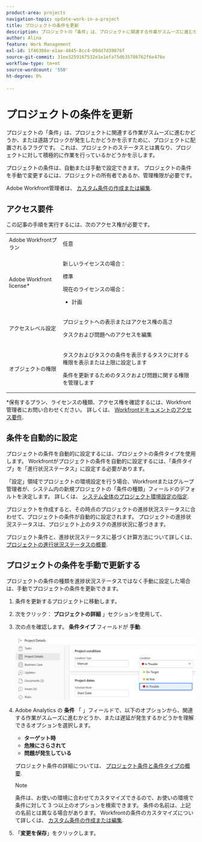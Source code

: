 ```yaml
---
product-area: projects
navigation-topic: update-work-in-a-project
title: プロジェクトの条件を更新
description: プロジェクトの「条件」は、プロジェクトに関連する作業がスムーズに進むかどうか、または道路ブロックが発生したかどうかを示すために、プロジェクトに配置されるフラグです。 これは、プロジェクトのステータスとは異なり、プロジェクトに対して積極的に作業を行っているかどうかを示します。
author: Alina
feature: Work Management
exl-id: 1f46386e-e1ae-4845-8cc4-09dd7d39076f
source-git-commit: 31ee3259167532e1e1efa75d635786762f6e476e
workflow-type: tm+mt
source-wordcount: '550'
ht-degree: 0%

---
```


# プロジェクトの条件を更新

プロジェクトの「条件」は、プロジェクトに関連する作業がスムーズに進むかどうか、または道路ブロックが発生したかどうかを示すために、プロジェクトに配置されるフラグです。 これは、プロジェクトのステータスとは異なり、プロジェクトに対して積極的に作業を行っているかどうかを示します。

プロジェクトの条件は、自動または手動で設定できます。 プロジェクトの条件を手動で変更するには、プロジェクトの所有者であるか、管理権限が必要です。

Adobe Workfront管理者は、 [カスタム条件の作成または編集](../../../administration-and-setup/customize-workfront/create-manage-custom-conditions/create-edit-custom-conditions.md).

## アクセス要件

この記事の手順を実行するには、次のアクセス権が必要です。

<table style="table-layout:auto"> 
 <col> 
 <col> 
 <tbody> 
  <tr> 
   <td role="rowheader">Adobe Workfrontプラン</td> 
   <td><p>任意</p> </td> 
  </tr> 
  <tr> 
   <td role="rowheader">Adobe Workfront license*</td> 
   <td>

新しいライセンスの場合：
<p>標準</p>

現在のライセンスの場合：
<ul><li><p>計画</p>
    </td> 
  </tr> 
  <tr> 
   <td role="rowheader">アクセスレベル設定</td> 
   <td> <p>プロジェクトへの表示またはアクセス権の高さ</p> <p>タスクおよび問題へのアクセスを編集 </p> </td> 
  </tr> 
  <tr> 
   <td role="rowheader">オブジェクトの権限</td> 
   <td> <p>タスクおよびタスクの条件を表示するタスクに対する権限を表示または上限に設定します</p>
   <p>条件を更新するためのタスクおよび問題に関する権限を管理します</p>
     </td> 
  </tr> 
 </tbody> 
</table>

*保有するプラン、ライセンスの種類、アクセス権を確認するには、Workfront管理者にお問い合わせください。 詳しくは、 [Workfrontドキュメントのアクセス要件](/help/quicksilver/administration-and-setup/add-users/access-levels-and-object-permissions/access-level-requirements-in-documentation.md).

## 条件を自動的に設定

プロジェクトの条件を自動的に設定するには、プロジェクトの条件タイプを使用します。 Workfrontがプロジェクトの条件を自動的に設定するには、「条件タイプ」を「進行状況ステータス」に設定する必要があります。

「設定」領域でプロジェクトの環境設定を行う場合、Workfrontまたはグループ管理者が、システム内の新規プロジェクトの「条件の種類」フィールドのデフォルトを決定します。 詳しくは、 [システム全体のプロジェクト環境設定の指定](../../../administration-and-setup/set-up-workfront/configure-system-defaults/set-project-preferences.md).

プロジェクトを作成すると、その時点のプロジェクトの進捗状況ステータスに合わせて、プロジェクトの条件が自動的に設定されます。 プロジェクトの進捗状況ステータスは、プロジェクト上のタスクの進捗状況に基づきます。

プロジェクト条件と、進捗状況ステータスに基づく計算方法について詳しくは、 [プロジェクトの進行状況ステータスの概要](../../../manage-work/projects/planning-a-project/project-progress-status.md).

## プロジェクトの条件を手動で更新する

プロジェクトの条件の種類を進捗状況ステータスではなく手動に設定した場合は、手動でプロジェクトの条件を更新できます。

1. 条件を更新するプロジェクトに移動します。
1. 次をクリック： **プロジェクトの詳細** 」セクションを使用して、

1. 次の点を確認します。 **条件タイプ** フィールドが **手動**.

   ![](assets/project-details-overview-edit-enabled-with-condition-shot-nwe-350x251.png)

1. Adobe Analytics の **条件** 「 」フィールドで、以下のオプションから、関連する作業がスムーズに進むかどうか、または遅延が発生するかどうかを理解できるオプションを選択します。

   * **ターゲット時**
   * **危険にさらされて**
   * **問題が発生している**

   プロジェクト条件の詳細については、 [プロジェクト条件と条件タイプの概要](../../../manage-work/projects/manage-projects/project-condition-and-condition-type.md).

   >[!NOTE]
   >
   >条件は、お使いの環境に合わせてカスタマイズできるので、お使いの環境で条件に対して 3 つ以上のオプションを検索できます。 条件の名前は、上記の名前とは異なる場合があります。 Workfrontの条件のカスタマイズについて詳しくは、 [カスタム条件の作成または編集](../../../administration-and-setup/customize-workfront/create-manage-custom-conditions/create-edit-custom-conditions.md).

1. 「**変更を保存**」をクリックします。
